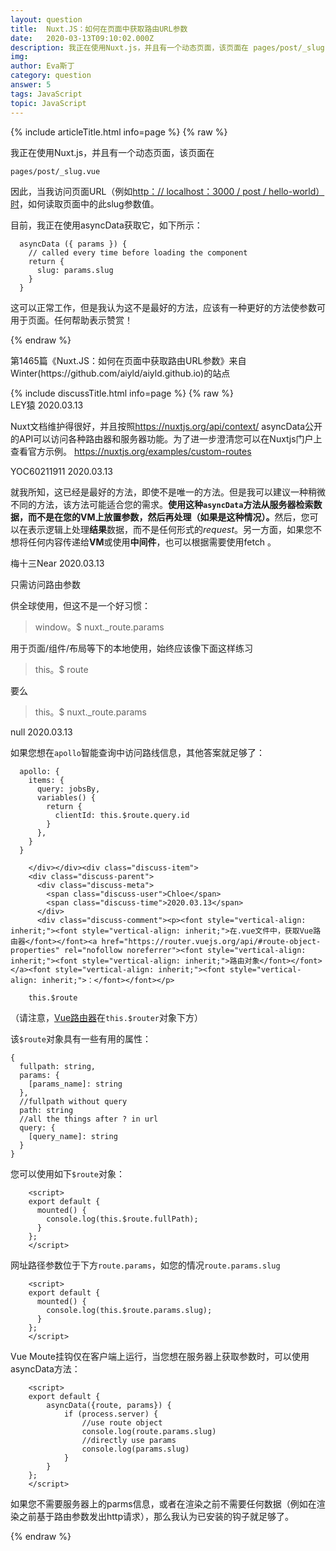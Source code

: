 ```yaml
---
layout: question
title:  Nuxt.JS：如何在页面中获取路由URL参数
date:   2020-03-13T09:10:02.000Z
description: 我正在使用Nuxt.js，并且有一个动态页面，该页面在 pages/post/_slug.vue因此，当我访问页面URL（例如http：// l...
img: 
author: Eva斯丁
category: question
answer: 5
tags: JavaScript
topic: JavaScript
---
```

<div class="article-root">
  <div class="article">
    {% include articleTitle.html info=page %}
    {% raw %}
    <div class="article-content"><p><font style="vertical-align: inherit;"><font style="vertical-align: inherit;">我正在使用Nuxt.js，并且有一个动态页面，该页面在 </font></font></p>

<pre><code>pages/post/_slug.vue
</code></pre>

<p><font style="vertical-align: inherit;"><font style="vertical-align: inherit;">因此，当我访问页面URL（例如</font></font><a href="http://localhost:3000/post/hello-world" rel="noreferrer"><font style="vertical-align: inherit;"><font style="vertical-align: inherit;">http：// localhost：3000 / post / hello-world）时</font></font></a><font style="vertical-align: inherit;"><font style="vertical-align: inherit;">，如何读取页面中的此slug参数值。</font></font></p>

<p><font style="vertical-align: inherit;"><font style="vertical-align: inherit;">目前，我正在使用asyncData获取它，如下所示：</font></font></p>

<pre><code>  asyncData ({ params }) {<font></font>
    // called every time before loading the component<font></font>
    return {<font></font>
      slug: params.slug<font></font>
    }<font></font>
  }<font></font>
</code></pre>

<p><font style="vertical-align: inherit;"><font style="vertical-align: inherit;">这可以正常工作，但是我认为这不是最好的方法，应该有一种更好的方法使参数可用于页面。</font><font style="vertical-align: inherit;">任何帮助表示赞赏！</font></font></p></div>
    {% endraw %}
  </div>
  <p class="winter_mark">第1465篇《Nuxt.JS：如何在页面中获取路由URL参数》来自Winter(https://github.com/aiyld/aiyld.github.io)的站点</p>
  <div class="discuss-wrapper">
    {% include discussTitle.html info=page %}
    {% raw %}
    <div class="discuss-list">
    <div class="discuss-item">
        <div class="discuss-parent">
          <div class="discuss-meta">
            <span class="discuss-user">LEY猿</span>
            <span class="discuss-time">2020.03.13</span>
          </div>
          <div class="discuss-comment"><p><font style="vertical-align: inherit;"><font style="vertical-align: inherit;">Nuxt文档维护得很好，并且按照</font></font><a href="https://nuxtjs.org/api/context/" rel="nofollow noreferrer"><font style="vertical-align: inherit;"><font style="vertical-align: inherit;">https://nuxtjs.org/api/context/</font></font></a><font style="vertical-align: inherit;"><font style="vertical-align: inherit;"> asyncData公开的API可以访问各种路由器和服务器功能。</font><font style="vertical-align: inherit;">为了进一步澄清您可以在Nuxtjs门户上查看官方示例。
</font></font><a href="https://nuxtjs.org/examples/custom-routes" rel="nofollow noreferrer"><font style="vertical-align: inherit;"><font style="vertical-align: inherit;">https://nuxtjs.org/examples/custom-routes</font></font></a></p></div>
        </div></div><div class="discuss-item">
        <div class="discuss-parent">
          <div class="discuss-meta">
            <span class="discuss-user">YOC60211911</span>
            <span class="discuss-time">2020.03.13</span>
          </div>
          <div class="discuss-comment"><p><font style="vertical-align: inherit;"><font style="vertical-align: inherit;">就我所知，这已经是最好的方法，即使不是唯一的方法。</font><font style="vertical-align: inherit;">但是我可以建议一种稍微不同的方法，该方法可能适合您的需求。</font></font><strong><font style="vertical-align: inherit;"><font style="vertical-align: inherit;">使用这种</font></font><code>asyncData</code><font style="vertical-align: inherit;"><font style="vertical-align: inherit;">方法从服务器检索数据，而不是在您的VM上放置参数，然后再处理（如果是这种情况）。</font></font></strong><font style="vertical-align: inherit;"><font style="vertical-align: inherit;">然后，您可以</font><font style="vertical-align: inherit;">在表示逻辑上</font><font style="vertical-align: inherit;">处理</font></font><strong><font style="vertical-align: inherit;"><font style="vertical-align: inherit;">结果</font></font></strong><font style="vertical-align: inherit;"><font style="vertical-align: inherit;">数据，而不是任何形式的</font></font><em><font style="vertical-align: inherit;"><font style="vertical-align: inherit;">request</font></font></em><font style="vertical-align: inherit;"><font style="vertical-align: inherit;">。</font><font style="vertical-align: inherit;">另一方面，如果您不想将任何内容传递给</font></font><strong><font style="vertical-align: inherit;"><font style="vertical-align: inherit;">VM</font></font></strong><font style="vertical-align: inherit;"><font style="vertical-align: inherit;">或使用</font></font><strong><font style="vertical-align: inherit;"><font style="vertical-align: inherit;">中间件</font></font></strong><font style="vertical-align: inherit;"><font style="vertical-align: inherit;">，也可以根据需要</font><font style="vertical-align: inherit;">使用fetch </font><font style="vertical-align: inherit;">。</font></font></p></div>
        </div></div><div class="discuss-item">
        <div class="discuss-parent">
          <div class="discuss-meta">
            <span class="discuss-user">梅十三Near</span>
            <span class="discuss-time">2020.03.13</span>
          </div>
          <div class="discuss-comment"><p><font style="vertical-align: inherit;"><font style="vertical-align: inherit;">只需访问路由参数 </font></font></p>

<p><font style="vertical-align: inherit;"><font style="vertical-align: inherit;">供全球使用，但这不是一个好习惯： </font></font></p>

<blockquote>
  <p><font style="vertical-align: inherit;"><font style="vertical-align: inherit;">window。$ nuxt._route.params</font></font></p>
</blockquote>

<p><font style="vertical-align: inherit;"><font style="vertical-align: inherit;">用于页面/组件/布局等下的本地使用，始终应该像下面这样练习</font></font></p>

<blockquote>
  <p><font style="vertical-align: inherit;"><font style="vertical-align: inherit;">this。$ route</font></font></p>
</blockquote>

<p><font style="vertical-align: inherit;"><font style="vertical-align: inherit;">要么</font></font></p>

<blockquote>
  <p><font style="vertical-align: inherit;"><font style="vertical-align: inherit;">this。$ nuxt._route.params</font></font></p>
</blockquote></div>
        </div></div><div class="discuss-item">
        <div class="discuss-parent">
          <div class="discuss-meta">
            <span class="discuss-user">null</span>
            <span class="discuss-time">2020.03.13</span>
          </div>
          <div class="discuss-comment"><p><font style="vertical-align: inherit;"><font style="vertical-align: inherit;">如果您想在</font></font><code>apollo</code><font style="vertical-align: inherit;"><font style="vertical-align: inherit;">智能查询中</font><font style="vertical-align: inherit;">访问路线信息，其他答案就足够了</font><font style="vertical-align: inherit;">：</font></font></p>

<pre><code>  apollo: {<font></font>
    items: {<font></font>
      query: jobsBy,<font></font>
      variables() {<font></font>
        return {<font></font>
          clientId: this.$route.query.id<font></font>
        }<font></font>
      },<font></font>
    }<font></font>
  }<font></font>
</code></pre></div>
        </div></div><div class="discuss-item">
        <div class="discuss-parent">
          <div class="discuss-meta">
            <span class="discuss-user">Chloe</span>
            <span class="discuss-time">2020.03.13</span>
          </div>
          <div class="discuss-comment"><p><font style="vertical-align: inherit;"><font style="vertical-align: inherit;">在.vue文件中，获取Vue路由器</font></font><a href="https://router.vuejs.org/api/#route-object-properties" rel="nofollow noreferrer"><font style="vertical-align: inherit;"><font style="vertical-align: inherit;">路由对象</font></font></a><font style="vertical-align: inherit;"><font style="vertical-align: inherit;">：</font></font></p>

<pre><code>    this.$route
</code></pre>

<p><font style="vertical-align: inherit;"><font style="vertical-align: inherit;">（请注意，</font></font><a href="https://router.vuejs.org" rel="nofollow noreferrer"><font style="vertical-align: inherit;"><font style="vertical-align: inherit;">Vue路由器</font></font></a><font style="vertical-align: inherit;"><font style="vertical-align: inherit;">在</font></font><code>this.$router</code><font style="vertical-align: inherit;"><font style="vertical-align: inherit;">对象</font><font style="vertical-align: inherit;">下方</font><font style="vertical-align: inherit;">）</font></font></p>

<p><font style="vertical-align: inherit;"><font style="vertical-align: inherit;">该</font></font><code>$route</code><font style="vertical-align: inherit;"><font style="vertical-align: inherit;">对象具有一些有用的属性：</font></font></p>

<pre><code>{<font></font>
  fullpath: string,<font></font>
  params: {<font></font>
    [params_name]: string<font></font>
  },<font></font>
  //fullpath without query<font></font>
  path: string<font></font>
  //all the things after ? in url<font></font>
  query: {<font></font>
    [query_name]: string<font></font>
  }<font></font>
}<font></font>
</code></pre>

<p><font style="vertical-align: inherit;"><font style="vertical-align: inherit;">您可以使用如下</font></font><code>$route</code><font style="vertical-align: inherit;"><font style="vertical-align: inherit;">对象：</font></font></p>

<pre><code>    &lt;script&gt;<font></font>
    export default {<font></font>
      mounted() {<font></font>
        console.log(this.$route.fullPath);<font></font>
      }<font></font>
    };<font></font>
    &lt;/script&gt;<font></font>
</code></pre>

<p><font style="vertical-align: inherit;"><font style="vertical-align: inherit;">网址路径参数位于下方</font></font><code>route.params</code><font style="vertical-align: inherit;"><font style="vertical-align: inherit;">，如您的情况</font></font><code>route.params.slug</code></p>

<pre><code>    &lt;script&gt;<font></font>
    export default {<font></font>
      mounted() {<font></font>
        console.log(this.$route.params.slug);<font></font>
      }<font></font>
    };<font></font>
    &lt;/script&gt;<font></font>
</code></pre>

<p><font style="vertical-align: inherit;"><font style="vertical-align: inherit;">Vue Moute挂钩仅在客户端上运行，当您想在服务器上获取参数时，可以使用asyncData方法：</font></font></p>

<pre><code>    &lt;script&gt;<font></font>
    export default {<font></font>
        asyncData({route, params}) {<font></font>
            if (process.server) {<font></font>
                //use route object<font></font>
                console.log(route.params.slug)<font></font>
                //directly use params<font></font>
                console.log(params.slug)<font></font>
            }<font></font>
        }<font></font>
    };<font></font>
    &lt;/script&gt;<font></font>
</code></pre>

<p><font style="vertical-align: inherit;"><font style="vertical-align: inherit;">如果您不需要服务器上的parms信息，或者在渲染之前不需要任何数据（例如在渲染之前基于路由参数发出http请求），那么我认为已安装的钩子就足够了。</font></font></p></div>
        </div></div>
    </div>
    {% endraw %}
  </div>
<div>
